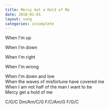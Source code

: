 ```yaml
---
title: Mercy Get a Hold of Me
date: 2010-01-01
layout: song
categories: incomplete
---
```

When I'm up

When I'm down

When I'm right

When I'm wrong

When I'm down and low  
When the waves of misfortune have covered me  
When I am not half of the man I want to be  
Mercy get a hold of me

<div class="chords">
C/G/C  
Dm/Am/C/G  
F/C/Am/G  
F/G/C</div>
